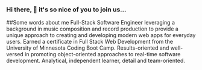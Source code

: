 ### Hi there, 👋 it's so nice of you to join us...

##Some words about me
Full-Stack Software Engineer leveraging a background in music composition and record production to provide a unique approach to creating and developing modern web apps for everyday users. Earned a certificate in Full Stack Web Development from the University of Minnesota Coding Boot Camp. Results-oriented and well-versed in promoting object-oriented approaches to real-time software development. Analytical, independent learner, detail and team-oriented.

<!--
**phillipmerriman/phillipmerriman** is a ✨ _special_ ✨ repository because its `README.md` (this file) appears on your GitHub profile.

Here are some ideas to get you started:

- 🔭 I’m currently working on ...
- 🌱 I’m currently learning ...
- 👯 I’m looking to collaborate on ...
- 🤔 I’m looking for help with ...
- 💬 Ask me about ...
- 📫 How to reach me: ...
- 😄 Pronouns: ...
- ⚡ Fun fact: ...
-->
